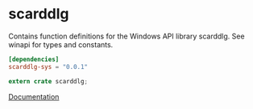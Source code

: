 # scarddlg #
Contains function definitions for the Windows API library scarddlg. See winapi for types and constants.

```toml
[dependencies]
scarddlg-sys = "0.0.1"
```

```rust
extern crate scarddlg;
```

[Documentation](https://retep998.github.io/doc/scarddlg/)
